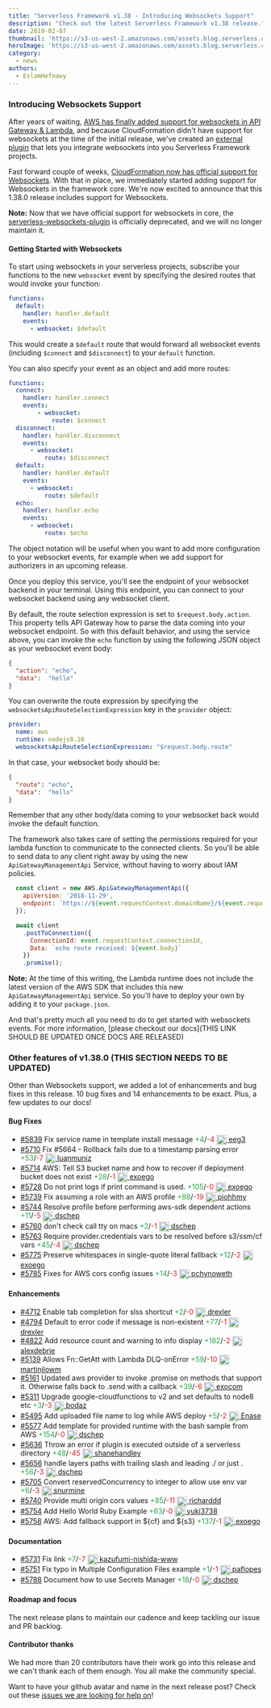 ```yaml
---
title: "Serverless Framework v1.38 - Introducing Websockets Support"
description: "Check out the latest Serverless Framework v1.38 release."
date: 2019-02-07
thumbnail: 'https://s3-us-west-2.amazonaws.com/assets.blog.serverless.com/framework-updates/framework-v137-thumb.png'
heroImage: 'https://s3-us-west-2.amazonaws.com/assets.blog.serverless.com/framework-updates/framework-v137-header.png'
category:
  - news
authors:
  - EslamHefnawy
---
```


### Introducing Websockets Support
After years of waiting, [AWS has finally added support for websockets in API Gateway & Lambda](https://aws.amazon.com/blogs/compute/announcing-websocket-apis-in-amazon-api-gateway/), and because CloudFormation didn't have support for websockets at the time of the initial release, we've created an [external plugin](https://github.com/serverless/serverless-websockets-plugin) that lets you integrate websockets into you Serverless Framework projects.

Fast forward couple of weeks, [CloudFormation now has official support for Websockets](https://aws.amazon.com/about-aws/whats-new/2019/02/automate-websocket-api-creation-in-api-gateway-with-cloudformation/). With that in place, we immediately started adding support for Websockets in the framework core. We're now excited to announce that this 1.38.0 release includes support for Websockets.

**Note:** Now that we have official support for websockets in core, the [serverless-websockets-plugin](https://github.com/serverless/serverless-websockets-plugin) is officially deprecated, and we will no longer maintain it.

#### Getting Started with Websockets
To start using websockets in your serverless projects, subscribe your functions to the new `websocket` event by specifying the desired routes that would invoke your function: 

```yml
functions:
  default:
    handler: handler.default
    events:
      - websocket: $default
```

This would create a `$default` route that would forward all websocket events (including `$connect` and `$disconnect`) to your `default` function.

You can also specify your event as an object and add more routes:


```yml
functions:
  connect:
    handler: handler.connect
    events:
        - websocket:
            route: $connect
  disconnect:
    handler: handler.disconnect
    events:
      - websocket:
          route: $disconnect
  default:
    handler: handler.default
    events:
      - websocket:
          route: $default
  echo:
    handler: handler.echo
    events:
      - websocket:
          route: $echo

```

The object notation will be useful when you want to add more configuration to your websocket events, for example when we add support for authorizers in an upcoming release.

Once you deploy this service, you'll see the endpoint of your websocket backend in your terminal. Using this endpoint, you can connect to your websocket backend using any websocket client.

By default, the route selection expression is set to `$request.body.action`. This property tells API Gateway how to parse the data coming into your websocket endpoint. So with this default behavior, and using the service above, you can invoke the `echo` function by using the following JSON object as your websocket event body: 

```json
{
  "action": "echo",
  "data":  "hello"
}
```
 
You can overwrite the route expression by specifying the `websocketsApiRouteSelectionExpression` key in the `provider` object:

```yml
provider:
  name: aws
  runtime: nodejs8.10
  websocketsApiRouteSelectionExpression: "$request.body.route"
```

In that case, your websocket body should be:

```json
{
  "route": "echo",
  "data":  "hello"
}
```

Remember that any other body/data coming to your websocket back would invoke the default function.

The framework also takes care of setting the permissions required for your lambda function to communicate to the connected clients. So you'll be able to send data to any client right away by using the new `ApiGatewayManagementApi` Service, without having to worry about IAM policies.

```js
  const client = new AWS.ApiGatewayManagementApi({
    apiVersion: '2018-11-29',
    endpoint: `https://${event.requestContext.domainName}/${event.requestContext.stage}`
  });

  await client
    .postToConnection({
      ConnectionId: event.requestContext.connectionId,
      Data: `echo route received: ${event.body}`
    })
    .promise();
```

**Note:** At the time of this writing, the Lambda runtime does not include the latest version of the AWS SDK that includes this new `ApiGatewayManagementApi` service. So you'll have to deploy your own by adding it to your `package.json`.

And that's pretty much all you need to do to get started with websockets events. For more information, [please checkout our docs](THIS LINK SHOULD BE UPDATED ONCE DOCS ARE RELEASED)


### Other features of v1.38.0 (THIS SECTION NEEDS TO BE UPDATED)

Other than Websockets support, we added a lot of enhancements and bug fixes in this release. 10 bug fixes and 14 enhancements to be exact. Plus, a few updates to our docs!

#### Bug Fixes
- [#5839](https://github.com/serverless/serverless/pull/5839) Fix service name in template install message<a href="https://github.com/serverless/serverless/pull/4888/files?utf8=✓&diff=split" style="text-decoration:none;"> <span style="color:#28a647">+4</span>/<span style="color:#cb2431">-4</span></a> <a href="https://github.com/eeg3"> <img src='https://avatars2.githubusercontent.com/u/1928361?v=4' style="vertical-align: middle" alt='' height="20px"> eeg3</a>
- [#5710](https://github.com/serverless/serverless/pull/5710) Fix #5664 - Rollback fails due to a timestamp parsing error<a href="https://github.com/serverless/serverless/pull/5710/files?utf8=✓&diff=split" style="text-decoration:none;"> <span style="color:#28a647">+53</span>/<span style="color:#cb2431">-7</span></a> <a href="https://github.com/luanmuniz"> <img src='https://avatars0.githubusercontent.com/u/3428149?v=4' style="vertical-align: middle" alt='' height="20px"> luanmuniz</a>
- [#5714](https://github.com/serverless/serverless/pull/5714) AWS: Tell S3 bucket name and how to recover if deployment bucket does not exist<a href="https://github.com/serverless/serverless/pull/5714/files?utf8=✓&diff=split" style="text-decoration:none;"> <span style="color:#28a647">+28</span>/<span style="color:#cb2431">-1</span></a> <a href="https://github.com/exoego"> <img src='https://avatars2.githubusercontent.com/u/127635?v=4' style="vertical-align: middle" alt='' height="20px"> exoego</a>
- [#5728](https://github.com/serverless/serverless/pull/5728) Do not print logs if print command is used.<a href="https://github.com/serverless/serverless/pull/5728/files?utf8=✓&diff=split" style="text-decoration:none;"> <span style="color:#28a647">+105</span>/<span style="color:#cb2431">-0</span></a> <a href="https://github.com/exoego"> <img src='https://avatars2.githubusercontent.com/u/127635?v=4' style="vertical-align: middle" alt='' height="20px"> exoego</a>
- [#5739](https://github.com/serverless/serverless/pull/5739) Fix assuming a role with an AWS profile<a href="https://github.com/serverless/serverless/pull/5739/files?utf8=✓&diff=split" style="text-decoration:none;"> <span style="color:#28a647">+88</span>/<span style="color:#cb2431">-19</span></a> <a href="https://github.com/piohhmy"> <img src='https://avatars0.githubusercontent.com/u/1857656?v=4' style="vertical-align: middle" alt='' height="20px"> piohhmy</a>
- [#5744](https://github.com/serverless/serverless/pull/5744) Resolve profile before performing aws-sdk dependent actions<a href="https://github.com/serverless/serverless/pull/5744/files?utf8=✓&diff=split" style="text-decoration:none;"> <span style="color:#28a647">+11</span>/<span style="color:#cb2431">-5</span></a> <a href="https://github.com/dschep"> <img src='https://avatars0.githubusercontent.com/u/667763?v=4' style="vertical-align: middle" alt='' height="20px"> dschep</a>
- [#5760](https://github.com/serverless/serverless/pull/5760) don't check call tty on macs<a href="https://github.com/serverless/serverless/pull/5760/files?utf8=✓&diff=split" style="text-decoration:none;"> <span style="color:#28a647">+2</span>/<span style="color:#cb2431">-1</span></a> <a href="https://github.com/dschep"> <img src='https://avatars0.githubusercontent.com/u/667763?v=4' style="vertical-align: middle" alt='' height="20px"> dschep</a>
- [#5763](https://github.com/serverless/serverless/pull/5763) Require provider.credentials vars to be resolved before s3/ssm/cf vars<a href="https://github.com/serverless/serverless/pull/5763/files?utf8=✓&diff=split" style="text-decoration:none;"> <span style="color:#28a647">+45</span>/<span style="color:#cb2431">-4</span></a> <a href="https://github.com/dschep"> <img src='https://avatars0.githubusercontent.com/u/667763?v=4' style="vertical-align: middle" alt='' height="20px"> dschep</a>
- [#5775](https://github.com/serverless/serverless/pull/5775) Preserve whitespaces in single-quote literal fallback<a href="https://github.com/serverless/serverless/pull/5775/files?utf8=✓&diff=split" style="text-decoration:none;"> <span style="color:#28a647">+12</span>/<span style="color:#cb2431">-2</span></a> <a href="https://github.com/exoego"> <img src='https://avatars2.githubusercontent.com/u/127635?v=4' style="vertical-align: middle" alt='' height="20px"> exoego</a>
- [#5785](https://github.com/serverless/serverless/pull/5785) Fixes for AWS cors config issues<a href="https://github.com/serverless/serverless/pull/5785/files?utf8=✓&diff=split" style="text-decoration:none;"> <span style="color:#28a647">+14</span>/<span style="color:#cb2431">-3</span></a> <a href="https://github.com/pchynoweth"> <img src='https://avatars0.githubusercontent.com/u/24738364?v=4' style="vertical-align: middle" alt='' height="20px"> pchynoweth</a>

#### Enhancements
- [#4712](https://github.com/serverless/serverless/pull/4712) Enable tab completion for slss shortcut<a href="https://github.com/serverless/serverless/pull/4712/files?utf8=✓&diff=split" style="text-decoration:none;"> <span style="color:#28a647">+2</span>/<span style="color:#cb2431">-0</span></a> <a href="https://github.com/drexler"> <img src='https://avatars3.githubusercontent.com/u/1205434?v=4' style="vertical-align: middle" alt='' height="20px"> drexler</a>
- [#4794](https://github.com/serverless/serverless/pull/4794) Default to error code if message is non-existent<a href="https://github.com/serverless/serverless/pull/4794/files?utf8=✓&diff=split" style="text-decoration:none;"> <span style="color:#28a647">+77</span>/<span style="color:#cb2431">-1</span></a> <a href="https://github.com/drexler"> <img src='https://avatars3.githubusercontent.com/u/1205434?v=4' style="vertical-align: middle" alt='' height="20px"> drexler</a>
- [#4822](https://github.com/serverless/serverless/pull/4822) Add resource count and warning to info display<a href="https://github.com/serverless/serverless/pull/4822/files?utf8=✓&diff=split" style="text-decoration:none;"> <span style="color:#28a647">+182</span>/<span style="color:#cb2431">-2</span></a> <a href="https://github.com/alexdebrie"> <img src='https://avatars3.githubusercontent.com/u/6509926?v=4' style="vertical-align: middle" alt='' height="20px"> alexdebrie</a>
- [#5139](https://github.com/serverless/serverless/pull/5139) Allows Fn::GetAtt with Lambda DLQ-onError<a href="https://github.com/serverless/serverless/pull/5139/files?utf8=✓&diff=split" style="text-decoration:none;"> <span style="color:#28a647">+59</span>/<span style="color:#cb2431">-10</span></a> <a href="https://github.com/martinjlowm"> <img src='https://avatars0.githubusercontent.com/u/110860?v=4' style="vertical-align: middle" alt='' height="20px"> martinjlowm</a>
- [#5161](https://github.com/serverless/serverless/pull/5161) Updated aws provider to invoke .promise on methods that support it. Otherwise falls back to .send with a callback<a href="https://github.com/serverless/serverless/pull/5161/files?utf8=✓&diff=split" style="text-decoration:none;"> <span style="color:#28a647">+39</span>/<span style="color:#cb2431">-6</span></a> <a href="https://github.com/exocom"> <img src='https://avatars2.githubusercontent.com/u/2851652?v=4' style="vertical-align: middle" alt='' height="20px"> exocom</a>
- [#5311](https://github.com/serverless/serverless/pull/5311) Upgrade google-cloudfunctions to v2 and set defaults to node8 etc<a href="https://github.com/serverless/serverless/pull/5311/files?utf8=✓&diff=split" style="text-decoration:none;"> <span style="color:#28a647">+3</span>/<span style="color:#cb2431">-3</span></a> <a href="https://github.com/bodaz"> <img src='https://avatars0.githubusercontent.com/u/6238558?v=4' style="vertical-align: middle" alt='' height="20px"> bodaz</a>
- [#5495](https://github.com/serverless/serverless/pull/5495) Add uploaded file name to log while AWS deploy<a href="https://github.com/serverless/serverless/pull/5495/files?utf8=✓&diff=split" style="text-decoration:none;"> <span style="color:#28a647">+5</span>/<span style="color:#cb2431">-2</span></a> <a href="https://github.com/Enase"> <img src='https://avatars3.githubusercontent.com/u/2459495?v=4' style="vertical-align: middle" alt='' height="20px"> Enase</a>
- [#5577](https://github.com/serverless/serverless/pull/5577) Add template for provided runtime with the bash sample from AWS<a href="https://github.com/serverless/serverless/pull/5577/files?utf8=✓&diff=split" style="text-decoration:none;"> <span style="color:#28a647">+154</span>/<span style="color:#cb2431">-0</span></a> <a href="https://github.com/dschep"> <img src='https://avatars0.githubusercontent.com/u/667763?v=4' style="vertical-align: middle" alt='' height="20px"> dschep</a>
- [#5636](https://github.com/serverless/serverless/pull/5636) Throw an error if plugin is executed outside of a serverless directory<a href="https://github.com/serverless/serverless/pull/5636/files?utf8=✓&diff=split" style="text-decoration:none;"> <span style="color:#28a647">+48</span>/<span style="color:#cb2431">-45</span></a> <a href="https://github.com/shanehandley"> <img src='https://avatars2.githubusercontent.com/u/1322294?v=4' style="vertical-align: middle" alt='' height="20px"> shanehandley</a>
- [#5656](https://github.com/serverless/serverless/pull/5656) handle layers paths with trailing slash and leading ./ or just .<a href="https://github.com/serverless/serverless/pull/5656/files?utf8=✓&diff=split" style="text-decoration:none;"> <span style="color:#28a647">+56</span>/<span style="color:#cb2431">-3</span></a> <a href="https://github.com/dschep"> <img src='https://avatars0.githubusercontent.com/u/667763?v=4' style="vertical-align: middle" alt='' height="20px"> dschep</a>
- [#5705](https://github.com/serverless/serverless/pull/5705) Convert reservedConcurrency to integer to allow use env var<a href="https://github.com/serverless/serverless/pull/5705/files?utf8=✓&diff=split" style="text-decoration:none;"> <span style="color:#28a647">+6</span>/<span style="color:#cb2431">-3</span></a> <a href="https://github.com/snurmine"> <img src='https://avatars0.githubusercontent.com/u/16050765?v=4' style="vertical-align: middle" alt='' height="20px"> snurmine</a>
- [#5740](https://github.com/serverless/serverless/pull/5740) Provide multi origin cors values<a href="https://github.com/serverless/serverless/pull/5740/files?utf8=✓&diff=split" style="text-decoration:none;"> <span style="color:#28a647">+85</span>/<span style="color:#cb2431">-11</span></a> <a href="https://github.com/richarddd"> <img src='https://avatars2.githubusercontent.com/u/1422927?v=4' style="vertical-align: middle" alt='' height="20px"> richarddd</a>
- [#5754](https://github.com/serverless/serverless/pull/5754) Add Hello World Ruby Example<a href="https://github.com/serverless/serverless/pull/5754/files?utf8=✓&diff=split" style="text-decoration:none;"> <span style="color:#28a647">+63</span>/<span style="color:#cb2431">-0</span></a> <a href="https://github.com/yuki3738"> <img src='https://avatars3.githubusercontent.com/u/6305192?v=4' style="vertical-align: middle" alt='' height="20px"> yuki3738</a>
- [#5758](https://github.com/serverless/serverless/pull/5758) AWS: Add fallback support in ${cf} and ${s3}<a href="https://github.com/serverless/serverless/pull/5758/files?utf8=✓&diff=split" style="text-decoration:none;"> <span style="color:#28a647">+137</span>/<span style="color:#cb2431">-1</span></a> <a href="https://github.com/exoego"> <img src='https://avatars2.githubusercontent.com/u/127635?v=4' style="vertical-align: middle" alt='' height="20px"> exoego</a>

#### Documentation
- [#5731](https://github.com/serverless/serverless/pull/5731) Fix link<a href="https://github.com/serverless/serverless/pull/5731/files?utf8=✓&diff=split" style="text-decoration:none;"> <span style="color:#28a647">+7</span>/<span style="color:#cb2431">-7</span></a> <a href="https://github.com/kazufumi-nishida-www"> <img src='https://avatars0.githubusercontent.com/u/40748597?v=4' style="vertical-align: middle" alt='' height="20px"> kazufumi-nishida-www</a>
- [#5751](https://github.com/serverless/serverless/pull/5751) Fix typo in Multiple Configuration Files example<a href="https://github.com/serverless/serverless/pull/5751/files?utf8=✓&diff=split" style="text-decoration:none;"> <span style="color:#28a647">+1</span>/<span style="color:#cb2431">-1</span></a> <a href="https://github.com/paflopes"> <img src='https://avatars0.githubusercontent.com/u/5330156?v=4' style="vertical-align: middle" alt='' height="20px"> paflopes</a>
- [#5788](https://github.com/serverless/serverless/pull/5788) Document how to use Secrets Manager<a href="https://github.com/serverless/serverless/pull/5788/files?utf8=✓&diff=split" style="text-decoration:none;"> <span style="color:#28a647">+18</span>/<span style="color:#cb2431">-0</span></a> <a href="https://github.com/dschep"> <img src='https://avatars0.githubusercontent.com/u/667763?v=4' style="vertical-align: middle" alt='' height="20px"> dschep</a>

#### Roadmap and focus

The next release plans to maintain our cadence and keep tackling our issue and PR backlog.

#### Contributor thanks

We had more than 20 contributors have their work go into this release and we can't thank each of them enough. You all make the community special.

Want to have your github avatar and name in the next release post? Check out these [issues we are looking for help on](https://github.com/serverless/serverless/issues?q=is%3Aopen+is%3Aissue+label%3A%22help+wanted%22)!

